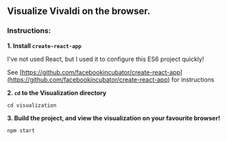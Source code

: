 ## Visualize Vivaldi on the browser.

### Instructions: 

**1. Install `create-react-app`**

I've not used React, but I used it to configure this ES6 project quickly!

See [https://github.com/facebookincubator/create-react-app](https://github.com/facebookincubator/create-react-app) for instructions

**2. `cd` to the Visualization directory**

`cd visualization`


**3. Build the project, and view the visualization on your favourite browser!**

`npm start`
